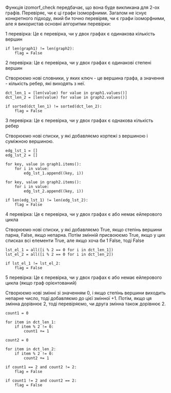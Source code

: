 Функція izomorf_check передбачає, що вона буде викликана для 2-ох графів. Перевіряє, чи є ці графи ізоморфними.
Загалом не існує конкретного підходу, який би точно перевіряв, чи є графи ізоморфними, але я використав основні алгоритми перевірки:

1 перевірка:
  Це є перевірка, чи у двох графах є одинакова кількість вершин

    if len(graph1) != len(graph2):
        flag = False

2 перевірка:
  Це є перевірка, чи у двох графах є одинакові степені вершин

  Створюємо нові словники, у яких ключ - це вершина графа, а значення - кількість ребер, які виходять з неї.

    dct_len_1 = [len(value) for value in graph1.values()]
    dct_len_2 = [len(value) for value in graph2.values()]

    if sorted(dct_len_1) != sorted(dct_len_2):
        flag = False

3 перевірка:
  Це є перевірка, чи у двох графах є однакова кількість ребер

  Створюємо нові списки, у які добавляємо кортежі з вершиною і суміжною вершиною.

    edg_lst_1 = []
    edg_lst_2 = []

    for key, value in graph1.items():
        for i in value:
            edg_lst_1.append((key, i))
    
    for key, value in graph2.items():
        for i in value:
            edg_lst_2.append((key, i))
    
    if len(edg_lst_1) != len(edg_lst_2):
        flag = False

4 перевірка:
  Це є перевірка, чи у двох графах є або немає ейлерового цикла

  Створюємо нові списки, у які добавляємо True, якщо степінь вершини парна, False, якщо непарна.
  Потім змінній присвоюємо True, якщо у цих списках всі елементи True, але якщо хоча би 1 False, тоді False

    lst_el_1 = all([i % 2 == 0 for i in dct_len_1])
    lst_el_2 = all([i % 2 == 0 for i in dct_len_2])

    if lst_el_1 != lst_el_2:
        flag = False


5 перевірка:
  Це є перевірка, чи у двох графах є або немає ейлерового цикла (якщо граф орієнтований)

  Створюємо нові змінні зі значенням 0, і якщо степінь вершини виходить непарне число, тоді добавляємо до цієї змінної +1.
  Потім, якщо ця змінна дорівнює 2, тоді перевіряємо, чи друга змінна також дорівнює 2.

    count1 = 0

    for item in dct_len_1:
        if item % 2 != 0:
            count1 += 1
    
    count2 = 0

    for item in dct_len_2:
        if item % 2 != 0:
            count2 += 1

    if count1 == 2 and count2 != 2:
        flag = False
    
    if count1 != 2 and count2 == 2:
        flag = False
